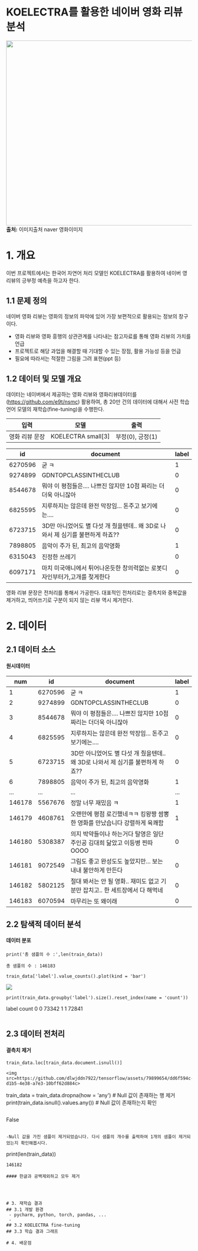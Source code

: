 # KOELECTRA를 활용한 네이버 영화 리뷰 분석
<img src = https://github.com/dlwjddn7922/tensorflow/assets/79899654/b95adf43-793e-4549-8c43-01bf5ed5428f width="2000" height="500">**출처:** 이미지출처 naver 영화이미지

# 1. 개요
이번 프로젝트에서는 한국어 자연어 처리 모델인 KOELECTRA를 활용하여 네이버 영 리뷰의 긍부정 예측을 하고자 한다.

## 1.1 문제 정의
네이버 영화 리뷰는 영화의 정보의 파악에 있어 가장 보편적으로 활용되는 정보의 창구이다.
 - 영화 리뷰와 영화 흥행의 상관관계를 나타내는 참고자료를 통해 영화 리뷰의 가치를 언급
 - 프로젝트로 해당 과업을 해결할 때 기대할 수 있는 장점, 활용 가능성 등을 언급
 - 필요에 따라서는 적절한 그림을 그려 표현(ppt 등)


## 1.2 데이터 및 모델 개요
데이터는 네이버에서 제공하는 영화 리뷰와 영화리뷰데이터를(https://github.com/e9t/nsmc) 활용하여, 총 20만 건의 데이터에 대해서 사전 학습 언어 모델의 재학습(fine-tuning)을 수행한다. 

| 입력       |모델|출력|
|----------|---|---|
| 영화 리뷰 문장 |KOELECTRA small[3]|부정(0), 긍정(1)|<br>

|id|document|label|
|--|--------|-----|
|6270596|굳 ㅋ|1|
|9274899|GDNTOPCLASSINTHECLUB|0|
|8544678|뭐야 이 평점들은.... 나쁘진 않지만 10점 짜리는 더더욱 아니잖아|0|
|6825595|지루하지는 않은데 완전 막장임... 돈주고 보기에는....|0|
|6723715|3D만 아니었어도 별 다섯 개 줬을텐데.. 왜 3D로 나와서 제 심기를 불편하게 하죠??|0|
|7898805|음악이 주가 된, 최고의 음악영화|1|
|6315043|진정한 쓰레기|0|
|6097171|마치 미국애니에서 튀어나온듯한 창의력없는 로봇디자인부터가,고개를 젖게한다|0|


영화 리뷰 문장은 전처리를 통해서 가공한다. 대표적인 전처리로는 결측치와 중복값을 제거하고, 띄어쓰기로 구분이 되지 않는 리뷰 역시 제거한다.

# 2. 데이터
## 2.1 데이터 소스
#### 원시데이터

|num|id|document|label|
|---|--|--------|-----|
|1|6270596|굳 ㅋ|1|
|2|9274899|GDNTOPCLASSINTHECLUB|0|
|3|8544678|뭐야 이 평점들은.... 나쁘진 않지만 10점 짜리는 더더욱 아니잖아|0|
|4|6825595|지루하지는 않은데 완전 막장임... 돈주고 보기에는....|0|
|5|6723715|3D만 아니었어도 별 다섯 개 줬을텐데.. 왜 3D로 나와서 제 심기를 불편하게 하죠??|0|
|6|7898805|음악이 주가 된, 최고의 음악영화|1|
|...|...|...|...|
|146178|5567676|정말 너무 재밌음 ㅋ|1|
|146179|4608761|오랜만에 평점 로긴했네ㅋㅋ 킹왕짱 쌈뽕한 영화를 만났습니다 강렬하게 육쾌함|1|
|146180|5308387|의지 박약들이나 하는거다 탈영은 일단 주인공 김대희 닮았고 이등병 찐따 OOOO|0|
|146181|9072549|그림도 좋고 완성도도 높았지만... 보는 내내 불안하게 만든다|0|
|146182|5802125|절대 봐서는 안 될 영화.. 재미도 없고 기분만 잡치고.. 한 세트장에서 다 해먹네|0|
|146183|6070594|마무리는 또 왜이래|0|


## 2.2 탐색적 데이터 분석
#### 데이터 분포

```
print('총 샘플의 수 :',len(train_data))
```
```
총 샘플의 수 : 146183
```
```
train_data['label'].value_counts().plot(kind = 'bar')
```

<img src=https://github.com/dlwjddn7922/tensorflow/assets/79899654/a5bb63d7-c143-430b-9d82-246adcb141be>


```
print(train_data.groupby('label').size().reset_index(name = 'count'))

```
   label  count
0      0  73342
1      1  72841
```
```

## 2.3 데이터 전처리
#### 결측치 제거

```
train_data.loc[train_data.document.isnull()]
```
```
<img src=https://github.com/dlwjddn7922/tensorflow/assets/79899654/dd6f594c-d1b5-4e38-a7e3-10bff62d884c>

```
train_data = train_data.dropna(how = 'any') # Null 값이 존재하는 행 제거
print(train_data.isnull().values.any()) # Null 값이 존재하는지 확인
```
```
False
```

-Null 값을 가진 샘플이 제거되었습니다. 다시 샘플의 개수를 출력하여 1개의 샘플이 제거되었는지 확인해봅시다.

```
print(len(train_data))
```
146182

#### 한글과 공백제외하고 모두 제거




# 3. 재학습 결과
## 3.1 개발 환경
 - pycharm, python, torch, pandas, ...
 - 
## 3.2 KOELECTRA fine-tuning
## 3.3 학습 결과 그래프

# 4. 배운점
